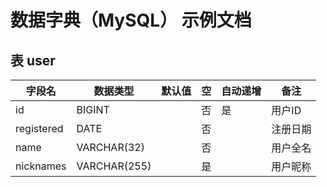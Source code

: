 # 数据字典（MySQL） 示例文档

## 表 user

| 字段名 | 数据类型 | 默认值 | 空 | 自动递增 | 备注 |
|---|---|---|---|---|---|
| id | BIGINT |   | 否 | 是 | 用户ID |
| registered | DATE |   | 否 |   | 注册日期 |
| name | VARCHAR(32) |   | 否 |   | 用户全名 |
| nicknames | VARCHAR(255) |   | 是 |   | 用户昵称 |
